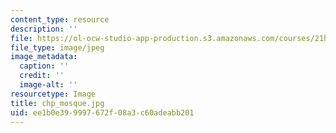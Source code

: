 ```yaml
---
content_type: resource
description: ''
file: https://ol-ocw-studio-app-production.s3.amazonaws.com/courses/21h-601-islam-the-middle-east-and-the-west-fall-2006/ee1b0e399997672f08a3c60adeabb201_chp_mosque.jpg
file_type: image/jpeg
image_metadata:
  caption: ''
  credit: ''
  image-alt: ''
resourcetype: Image
title: chp_mosque.jpg
uid: ee1b0e39-9997-672f-08a3-c60adeabb201
---
```

